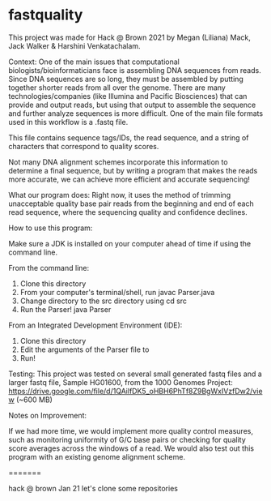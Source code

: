 # fastquality
This project was made for Hack @ Brown 2021 by Megan (Liliana) Mack, Jack Walker & Harshini Venkatachalam. 

Context: 
One of the main issues that computational biologists/bioinformaticians face is assembling DNA sequences from reads. Since DNA sequences are so long, they must be assembled by putting together shorter reads from all over the genome. There are many technologies/companies (like Illumina and Pacific Biosciences) that can provide and output reads, but using that output to assemble the sequence and further analyze sequences is more difficult.
One of the main file formats used in this workflow is a .fastq file.

This file contains sequence tags/IDs, the read sequence, and a string of characters that correspond to quality scores. 

Not many DNA alignment schemes incorporate this information to determine a final sequence, but by writing a program that 
makes the reads more accurate, we can achieve more efficient and accurate sequencing! 

What our program does: 
Right now, it uses the method of trimming unacceptable quality base pair reads from the beginning and end of each read sequence, where the sequencing quality and confidence declines. 

How to use this program: 

Make sure a JDK is installed on your computer ahead of time if using the command line. 

From the command line:
1. Clone this directory
2. From your computer's terminal/shell, run 
javac Parser.java
3. Change directory to the src directory using 
cd src
4. Run the Parser!
java Parser <fastq file to change> <output fastq file>

From an Integrated Development Environment (IDE): 
1. Clone this directory 
2. Edit the arguments of the Parser file to 
<fastq file to change> <output fastq file>
3. Run! 

Testing: 
This project was tested on several small generated fastq files and a larger fastq file, Sample HG01600, from the 1000 Genomes Project: https://drive.google.com/file/d/1QAilfDK5_oHBH6PhTf8Z9BgWxIVzfDw2/view (~600 MB)

Notes on Improvement:  

If we had more time, we would implement more quality control measures, such as monitoring uniformity of G/C base pairs or checking for quality score averages across the windows of a read. We would also test out this program with an existing genome alignment scheme.  

=======

hack @ brown Jan 21 
let's clone some repositories
